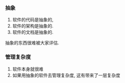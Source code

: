 ### 抽象
1. 软件的代码是抽象的, 
2. 软件的架构是抽象的.
3. 软件的文档是抽象的.

抽象的东西很难被大家评估.

### 管理复杂度
1. 软件本身就很难
2. 如果用抽象的软件去管理复杂度, 这有带来了一层复杂度
